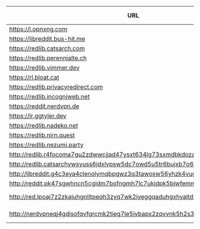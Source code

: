|URL|Network|Version|Location|Behind Cloudflare?|Comment|
|-|-|-|-|-|-|
|https://l.opnxng.com|WWW|v0.31.0|🇸🇬 SG|||
|https://libreddit.bus-hit.me|WWW|v0.34.0|🇨🇦 CA|||
|https://redlib.catsarch.com|WWW|v0.34.0|🇺🇸 US|||
|https://redlib.perennialte.ch|WWW|v0.34.0|🇦🇺 AU|✅||
|https://redlib.vimmer.dev|WWW|v0.34.0|🇵🇱 PL|||
|https://rl.bloat.cat|WWW|v0.34.0|🇷🇴 RO|||
|https://redlib.privacyredirect.com|WWW|v0.34.0|🇫🇮 FI|||
|https://redlib.incogniweb.net|WWW|v0.34.0|🇺🇸 US|||
|https://reddit.nerdvpn.de|WWW|v0.34.0|🇺🇦 UA||SFW only|
|https://lr.ggtyler.dev|WWW|v0.34.0|🇺🇸 US|||
|https://redlib.nadeko.net|WWW|v0.34.0|🇨🇱 CL||I don't like reddit.|
|https://redlib.nirn.quest|WWW|v0.34.0|🇺🇸 US|||
|https://redlib.nezumi.party|WWW|v0.31.0|🇮🇹 IT|||
|http://redlib.r4focoma7gu2zdwwcjjad47ysxt634lg73sxmdbkdozanwqslho5ohyd.onion|Tor|v0.31.0|🇩🇪 DE|✅||
|http://redlib.catsarchywsyuss6jdxlypsw5dc7owd5u5tr6bujxb7o6xw2hipqehyd.onion|Tor|v0.33.0|🇺🇸 US|||
|http://libreddit.g4c3eya4clenolymqbpgwz3q3tawoxw56yhzk4vugqrl6dtu3ejvhjid.onion|Tor|v0.31.0|🇫🇷 FR|||
|http://reddit.pk47sgwhncn5cgidm7bofngmh7lc7ukjdpk5bjwfemmyp27ovl25ikyd.onion/|Tor|v0.31.0|🇩🇪 DE|||
|http://red.lpoaj7z2zkajuhgnlltpeqh3zyq7wk2iyeggqaduhgxhyajtdt2j7wad.onion|Tor|v0.31.0|🇩🇪 DE||Onion of red.artemislena.eu|
|http://nerdvpneqj4gdisofqvfgrcmk2tieg7le5iybapx2zqyvnk5h2s3uaid.onion|Tor|v0.31.0|🇺🇦 UA||Onion of reddit.nerdvpn.de|
